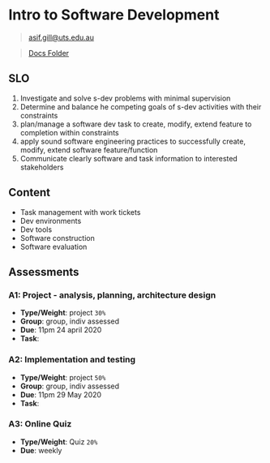 # Intro to Software Development

> asif.gill@uts.edu.au

> [Docs Folder](https://drive.google.com/open?id=10e7MqjCSqBLXNsziqqJsqxUv-mUztBDN)

## SLO

1. Investigate and solve s-dev problems with minimal supervision
2. Determine and balance he competing goals of s-dev activities with their constraints
3. plan/manage a software dev task to create, modify, extend feature to completion within constraints 
4. apply sound software engineering practices to successfully create, modify, extend software feature/function
5. Communicate clearly software and task information to interested stakeholders

## Content

- Task management with work tickets
- Dev environments
- Dev tools
- Software construction
- Software evaluation

## Assessments

### **A1**: Project - analysis, planning, architecture design 

- **Type/Weight**: project `30%`
- **Group**: group, indiv assessed
- **Due**: 11pm 24 april 2020
- **Task**:

### **A2**: Implementation and testing

- **Type/Weight**: project `50%`
- **Group**: group, indiv assessed
- **Due**: 11pm 29 May 2020
- **Task**: 

### **A3**: Online Quiz

- **Type/Weight**: Quiz `20%`
- **Due**: weekly